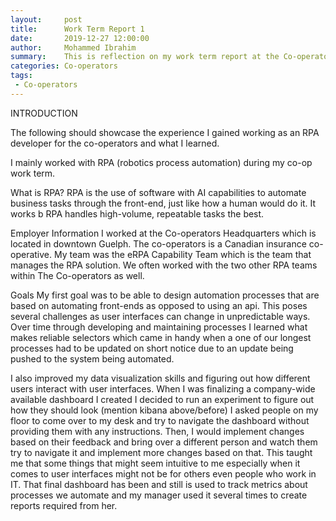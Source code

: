 ```yaml
---
layout:     post
title:      Work Term Report 1
date:       2019-12-27 12:00:00
author:     Mohammed Ibrahim
summary:    This is reflection on my work term report at the Co-operators
categories: Co-operators
tags:
 - Co-operators
---
```


INTRODUCTION

The following should showcase the experience I gained working as an RPA developer for the co-operators and what I learned.

I mainly worked with RPA (robotics process automation) during my co-op work term.

What is RPA?
RPA is the use of software with AI capabilities to automate business tasks through the front-end, just like how a human would do it. It works b RPA handles high-volume, repeatable tasks the best.


Employer Information
I worked at the Co-operators Headquarters which is located in downtown Guelph. The co-operators is a Canadian insurance co-operative. My team was the eRPA Capability Team which is the team that manages the RPA solution. We often worked with the two other RPA teams within The Co-operators as well.


Goals
My first goal was to be able to design automation processes that are based on automating front-ends as opposed to using an api. This poses several challenges as user interfaces can change in unpredictable ways. Over time through developing and maintaining processes I learned what makes reliable selectors which came in handy when a one of our longest processes had to be updated on short notice due to an update being pushed to the system being automated.

I also improved my data visualization skills and figuring out how different users interact with user interfaces. When I was finalizing a company-wide available dashboard I created I decided to run an experiment to figure out how they should look (mention kibana above/before) I asked people on my floor to come over to my desk and try to navigate the dashboard without providing them with any instructions. Then, I would implement changes based on their feedback and bring over a different person and watch them try to navigate it and implement more changes based on that. This taught me that some things that might seem intuitive to me especially when it comes to user interfaces might not be for others even people who work in IT. That final dashboard has been and still is used to track metrics about processes we automate and my manager used it several times to create reports required from her.

